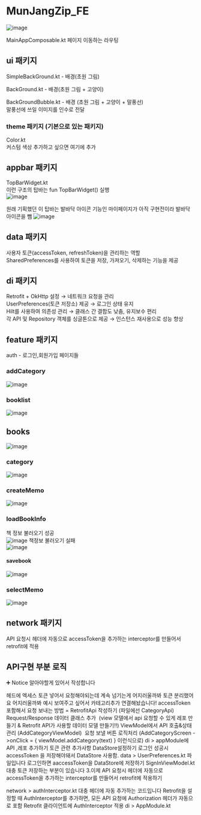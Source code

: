 # MunJangZip_FE
![image](https://github.com/user-attachments/assets/474c0e21-d239-44d3-8713-b186114acc41)

MainAppComposable.kt
페이지 이동하는 라우팅

## ui 패키지
SimpleBackGround.kt - 배경(초원 그림)   

BackGround.kt - 배경(초원 그림 + 고양이)      

BackGroundBubble.kt - 배경 (초원 그림 + 고양이 + 말풍선)   
말풍선에 쓰일 이미지를 인수로 전달

### theme 패키지 (기본으로 있는 패키지)
Color.kt   
커스텀 색상 추가하고 싶으면 여기에 추가

## appbar 패키지
TopBarWidget.kt   
이런 구조의 탑바는 fun TopBarWidget() 실행   
![image](https://github.com/user-attachments/assets/7bc6429a-7cb1-4288-ab88-5da392dbc373)
   
원래 기획했던 이 탑바는 발바닥 아이콘 기능인 마이페이지가 아직 구현전이라 발바닥 아이콘을 뺌
![image](https://github.com/user-attachments/assets/743072e5-b6c3-4e3a-99fd-45846cc3063d)


## data 패키지
사용자 토큰(accessToken, refreshToken)을 관리하는 역할   
SharedPreferences를 사용하여 토큰을 저장, 가져오기, 삭제하는 기능을 제공

## di 패키지
Retrofit + OkHttp 설정 → 네트워크 요청을 관리   
UserPreferences(토큰 저장소) 제공 → 로그인 상태 유지   
Hilt를 사용하여 의존성 관리 → 클래스 간 결합도 낮춤, 유지보수 편리   
각 API 및 Repository 객체를 싱글톤으로 제공 → 인스턴스 재사용으로 성능 향상   

## feature 패키지
auth - 로그인,회원가입 페이지들

### addCategory
![image](https://github.com/user-attachments/assets/cc5e7e23-5ded-439f-bddd-2d2fca5c984c)


### booklist   
![image](https://github.com/user-attachments/assets/297856e8-46a1-43bb-aba9-bdedd2b55baf)

## books
![image](https://github.com/user-attachments/assets/f4bf01f0-ab10-476b-a391-76f5e68aedb4)

### category   
![image](https://github.com/user-attachments/assets/17f3a450-eef6-4b28-8839-c6387a5faad2)


### createMemo
![image](https://github.com/user-attachments/assets/819c415b-967a-4ce0-8216-51e178dc75b7)

### loadBookInfo
책 정보 불러오기 성공   
![image](https://github.com/user-attachments/assets/d6a13025-cc9e-49d5-801c-ea807996bfa3)
책정보 불러오기 실패   
![image](https://github.com/user-attachments/assets/c8353da3-88d5-4ba0-b05a-7934080e678d)


#### savebook   
![image](https://github.com/user-attachments/assets/03539991-c420-4fa1-a2bb-69c25f37d114)

### selectMemo
![image](https://github.com/user-attachments/assets/73498f0d-8be0-4c94-a5af-e4ac4dca3a2c)

## network 패키지
API 요청시 헤더에 자동으로 accessToken을 추가하는 interceptor를 만들어서 retrofit에 적용


## API구현 부분 로직
➕ Notice
알아야할게 있어서 작성합니다

헤드에 엑세스 토큰 넣어서 요청해야되는데 계속 넘기는게 어지러울까봐 토큰 분리했어요
어지러울까봐 예시 보여주고 싶어서 카테고리추가 연결해놨습니다!
accessToken 포함해서 요청 보내는 방법 =
RetrofitApi 작성하기 (파일에선 CategoryApi)
Request/Response 데이터 클래스 추가  (view 모델에서 api 요청할 수 있게 레포 만들기 & Retrofit API가 사용할 데이터 모델 만들기!!)
ViewModel에서 API 호출&상태 관리 (AddCategoryViewModel) 
요청 보낼 버튼 로직처리 (AddCategoryScreen ->onClick = { viewModel.addCategory(text) } 이런식으로)
di > appModule에 API ,레포 추가하기
토큰 관련 추가사항
DataStore설정하기
로그인 성공시 accessToken 을 저장해야돼서 DataStore 사용함.
data > UserPreferences.kt 파일입니다
로그인하면 aaccessToken을 DataStore에 저장하기
SignInViewModel.kt
대충 토큰 저장하는 부분이 있습니다
3.이제 API 요청시 헤더에 자동으로 accessToken을 추가하는 interceptor를 만들어서 retrofit에 적용하기

network > authInterceptor.kt
대충 헤더에 자동 추가하는 코드입니다
Retrofit을 설정할 때 AuthInterceptor를 추가하면, 모든 API 요청에 Authorization 헤더가 자동으로 포함
Retrofit 클라이언트에 AuthInterceptor 적용
di > AppModule.kt
